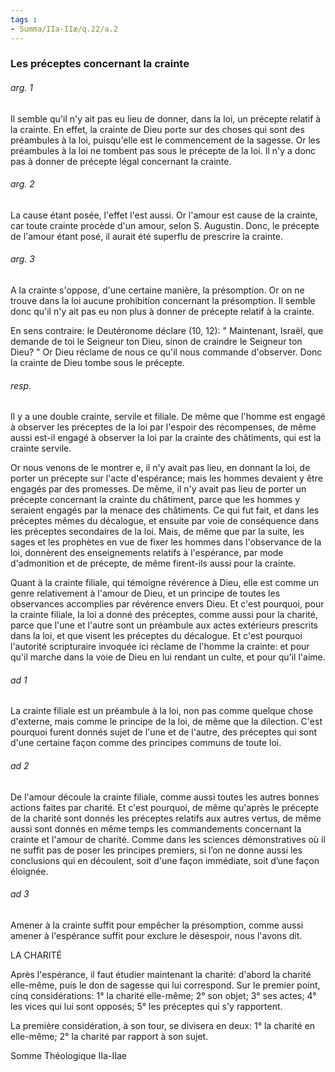 ```yaml
---
tags : 
- Summa/IIa-IIæ/q.22/a.2
---
```


### Les préceptes concernant la crainte

###### arg. 1
Il semble qu'il n'y ait pas eu lieu de donner, dans la loi, un précepte relatif à la crainte. En effet, la crainte de Dieu porte sur des choses qui sont des préambules à la loi, puisqu'elle est le commencement de la sagesse. Or les préambules à la loi ne tombent pas sous le précepte de la loi. Il n'y a donc pas à donner de précepte légal concernant la crainte. 

###### arg. 2
La cause étant posée, l'effet l'est aussi. Or l'amour est cause de la crainte, car toute crainte procède d'un amour, selon S. Augustin. Donc, le précepte de l'amour étant posé, il aurait été superflu de prescrire la crainte. 

###### arg. 3
A la crainte s'oppose, d'une certaine manière, la présomption. Or on ne trouve dans la loi aucune prohibition concernant la présomption. Il semble donc qu'il n'y ait pas eu non plus à donner de précepte relatif à la crainte. 

En sens contraire: le Deutéronome déclare (10, 12): " Maintenant, Israël, que demande de toi le Seigneur ton Dieu, sinon de craindre le Seigneur ton Dieu? " Or Dieu réclame de nous ce qu'il nous commande d'observer. Donc la crainte de Dieu tombe sous le précepte. 

###### resp.
Il y a une double crainte, servile et filiale. De même que l'homme est engagé à observer les préceptes de la loi par l'espoir des récompenses, de même aussi est-il engagé à observer la loi par la crainte des châtiments, qui est la crainte servile. 

Or nous venons de le montrer e, il n'y avait pas lieu, en donnant la loi, de porter un précepte sur l'acte d'espérance; mais les hommes devaient y être engagés par des promesses. De même, il n'y avait pas lieu de porter un précepte concernant la crainte du châtiment, parce que les hommes y seraient engagés par la menace des châtiments. Ce qui fut fait, et dans les préceptes mêmes du décalogue, et ensuite par voie de conséquence dans les préceptes secondaires de la loi. Mais, de même que par la suite, les sages et les prophètes en vue de fixer les hommes dans l'observance de la loi, donnèrent des enseignements relatifs à l'espérance, par mode d'admonition et de précepte, de même firent-ils aussi pour la crainte. 

Quant à la crainte filiale, qui témoigne révérence à Dieu, elle est comme un genre relativement à l'amour de Dieu, et un principe de toutes les observances accomplies par révérence envers Dieu. Et c'est pourquoi, pour la crainte filiale, la loi a donné des préceptes, comme aussi pour la charité, parce que l'une et l'autre sont un préambule aux actes extérieurs prescrits dans la loi, et que visent les préceptes du décalogue. Et c'est pourquoi l'autorité scripturaire invoquée ici réclame de l'homme la crainte: et pour qu'il marche dans la voie de Dieu en lui rendant un culte, et pour qu'il l'aime. 

###### ad 1
La crainte filiale est un préambule à la loi, non pas comme quelque chose d'externe, mais comme le principe de la loi, de même que la dilection. C'est pourquoi furent donnés sujet de l'une et de l'autre, des préceptes qui sont d'une certaine façon comme des principes communs de toute loi. 

###### ad 2
De l'amour découle la crainte filiale, comme aussi toutes les autres bonnes actions faites par charité. Et c'est pourquoi, de même qu'après le précepte de la charité sont donnés les préceptes relatifs aux autres vertus, de même aussi sont donnés en même temps les commandements concernant la crainte et l'amour de charité. Comme dans les sciences démonstratives où il ne suffit pas de poser les principes premiers, si l’on ne donne aussi les conclusions qui en découlent, soit d'une façon immédiate, soit d’une façon éloignée. 

###### ad 3
Amener à la crainte suffit pour empêcher la présomption, comme aussi amener à l'espérance suffit pour exclure le désespoir, nous l'avons dit. 

LA CHARITÉ 

Après l'espérance, il faut étudier maintenant la charité: d'abord la charité elle-même, puis le don de sagesse qui lui correspond. Sur le premier point, cinq considérations: 1° la charité elle-même; 2° son objet; 3° ses actes; 4° les vices qui lui sont opposés; 5° les préceptes qui s'y rapportent. 

La première considération, à son tour, se divisera en deux: 1° la charité en elle-même; 2° la charité par rapport à son sujet. 

Somme Théologique IIa-IIae 

